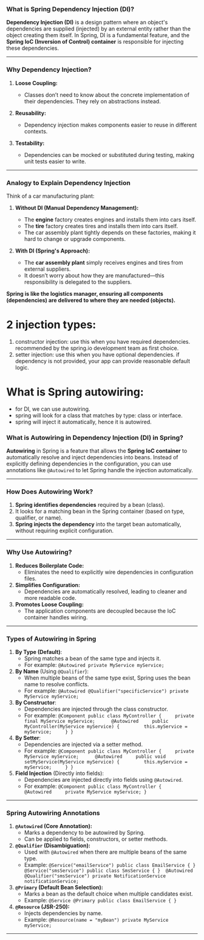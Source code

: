 ### **What is Spring Dependency Injection (DI)?**

**Dependency Injection (DI)** is a design pattern where an object's dependencies are supplied (injected) by an external entity rather than the object creating them itself. In Spring, DI is a fundamental feature, and the **Spring IoC (Inversion of Control) container** is responsible for injecting these dependencies.

---

### **Why Dependency Injection?**

1. **Loose Coupling:**
    
    - Classes don’t need to know about the concrete implementation of their dependencies. They rely on abstractions instead.
2. **Reusability:**
    
    - Dependency injection makes components easier to reuse in different contexts.
3. **Testability:**
    
    - Dependencies can be mocked or substituted during testing, making unit tests easier to write.

---

### **Analogy to Explain Dependency Injection**

Think of a car manufacturing plant:

1. **Without DI (Manual Dependency Management):**
    
    - The **engine** factory creates engines and installs them into cars itself.
    - The **tire** factory creates tires and installs them into cars itself.
    - The car assembly plant tightly depends on these factories, making it hard to change or upgrade components.
2. **With DI (Spring's Approach):**
    
    - The **car assembly plant** simply receives engines and tires from external suppliers.
    - It doesn’t worry about how they are manufactured—this responsibility is delegated to the suppliers.

**Spring is like the logistics manager, ensuring all components (dependencies) are delivered to where they are needed (objects).**

# 2 injection types: 
1. constructor injection: use this when you have required dependencies. recommended by the spring.io development team as first choice.
2. setter injection: use this when you have optional dependencies. if dependency is not provided, your app can provide reasonable default logic. 

# What is Spring autowiring: 
- for DI, we can use autowiring. 
- spring will look for a class that matches by type: class or interface. 
- spring will inject it automatically, hence it is autowired. 
### **What is Autowiring in Dependency Injection (DI) in Spring?**
**Autowiring** in Spring is a feature that allows the **Spring IoC container** to automatically resolve and inject dependencies into beans. Instead of explicitly defining dependencies in the configuration, you can use annotations like `@Autowired` to let Spring handle the injection automatically.

---
### **How Does Autowiring Work?**
1. **Spring identifies dependencies** required by a bean (class).
2. It looks for a matching bean in the Spring container (based on type, qualifier, or name).
3. **Spring injects the dependency** into the target bean automatically, without requiring explicit configuration.
---
### **Why Use Autowiring?**
1. **Reduces Boilerplate Code:**
    - Eliminates the need to explicitly wire dependencies in configuration files.
2. **Simplifies Configuration:**
    - Dependencies are automatically resolved, leading to cleaner and more readable code.
3. **Promotes Loose Coupling:**
    - The application components are decoupled because the IoC container handles wiring.
---
### **Types of Autowiring in Spring**
1. **By Type (Default)**:
    - Spring matches a bean of the same type and injects it.
    - For example:
        `@Autowired private MyService myService;`
2. **By Name** (Using `@Qualifier`):
    - When multiple beans of the same type exist, Spring uses the bean name to resolve conflicts.
    - For example:
        `@Autowired @Qualifier("specificService") private MyService myService;`
3. **By Constructor**:
    - Dependencies are injected through the class constructor.
    - For example:
        `@Component public class MyController {     private final MyService myService;      @Autowired     public MyController(MyService myService) {         this.myService = myService;     } }`
4. **By Setter**:
    - Dependencies are injected via a setter method.
    - For example:
        `@Component public class MyController {     private MyService myService;      @Autowired     public void setMyService(MyService myService) {         this.myService = myService;     } }`
5. **Field Injection** (Directly into fields):
    - Dependencies are injected directly into fields using `@Autowired`.
    - For example:
        `@Component public class MyController {     @Autowired     private MyService myService; }`
---
### **Spring Autowiring Annotations**

1. **`@Autowired` (Core Annotation):**
    - Marks a dependency to be autowired by Spring.
    - Can be applied to fields, constructors, or setter methods.
2. **`@Qualifier` (Disambiguation):**
    - Used with `@Autowired` when there are multiple beans of the same type.
    - Example:
        `@Service("emailService") public class EmailService { }  @Service("smsService") public class SmsService { }  @Autowired @Qualifier("smsService") private NotificationService notificationService;`
3. **`@Primary` (Default Bean Selection):**
    - Marks a bean as the default choice when multiple candidates exist.
    - Example:
        `@Service @Primary public class EmailService { }`
4. **`@Resource` (JSR-250):**
    - Injects dependencies by name.
    - Example:
        `@Resource(name = "myBean") private MyService myService;`
---


